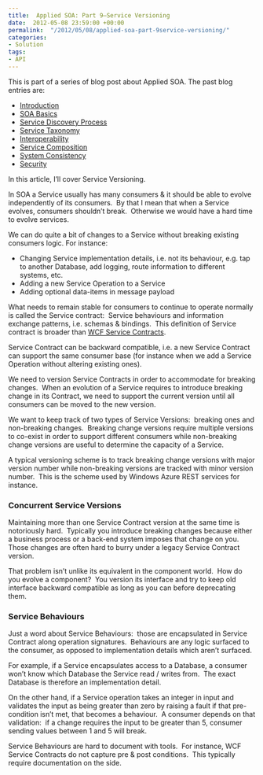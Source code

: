 ```yaml
---
title:  Applied SOA: Part 9–Service Versioning
date:  2012-05-08 23:59:00 +00:00
permalink:  "/2012/05/08/applied-soa-part-9service-versioning/"
categories:
- Solution
tags:
- API
---
```

<p>This is part of a series of blog post about Applied SOA. The past blog entries are:</p>  <ul>   <li><a href="http://vincentlauzon.wordpress.com/2011/06/17/applied-soa-part-1-introduction/">Introduction</a> </li>    <li><a href="http://vincentlauzon.wordpress.com/2011/11/27/applied-soa-part-2-soa-basics/">SOA Basics</a> </li>    <li><a href="http://vincentlauzon.wordpress.com/2011/11/29/applied-soa-part-3-service-discovery-process/">Service Discovery Process</a> </li>    <li><a href="http://vincentlauzon.wordpress.com/2011/12/09/applied-soa-part-4-service-taxonomy/">Service Taxonomy</a> </li>    <li><a href="http://vincentlauzon.wordpress.com/2011/12/13/applied-soa-part-5-interoperability/">Interoperability</a> </li>    <li><a href="http://vincentlauzon.wordpress.com/2011/12/21/applied-soa-part-6service-composition/">Service Composition</a> </li>    <li><a href="http://vincentlauzon.wordpress.com/2012/01/06/applied-soa-part-7system-consistency/">System Consistency</a> </li>    <li><a href="http://vincentlauzon.wordpress.com/2012/02/09/applied-soa-part-8security/">Security</a> </li> </ul>  <p>In this article, I’ll cover Service Versioning.</p>  <p>In SOA a Service usually has many consumers &amp; it should be able to evolve independently of its consumers.&#160; By that I mean that when a Service evolves, consumers shouldn’t break.&#160; Otherwise we would have a hard time to evolve services.</p>  <p>We can do quite a bit of changes to a Service without breaking existing consumers logic. For instance:</p>  <ul>   <li>Changing Service implementation details, i.e. not its behaviour, e.g. tap to another Database, add logging, route information to different systems, etc. </li>    <li>Adding a new Service Operation to a Service </li>    <li>Adding optional data-items in message payload </li> </ul>  <p>What needs to remain stable for consumers to continue to operate normally is called the Service contract:&#160; Service behaviours and information exchange patterns, i.e. schemas &amp; bindings.&#160; This definition of Service contract is broader than <a href="http://msdn.microsoft.com/en-us/library/ms733070.aspx">WCF Service Contracts</a>.</p>  <p>Service Contract can be backward compatible, i.e. a new Service Contract can support the same consumer base (for instance when we add a Service Operation without altering existing ones).</p>  <p>We need to version Service Contracts in order to accommodate for breaking changes.&#160; When an evolution of a Service requires to introduce breaking change in its Contract, we need to support the current version until all consumers can be moved to the new version.</p>  <p>We want to keep track of two types of Service Versions:&#160; breaking ones and non-breaking changes.&#160; Breaking change versions require multiple versions to co-exist in order to support different consumers while non-breaking change versions are useful to determine the capacity of a Service.</p>  <p>A typical versioning scheme is to track breaking change versions with major version number while non-breaking versions are tracked with minor version number.&#160; This is the scheme used by Windows Azure REST services for instance.</p>  <h3>Concurrent Service Versions</h3>  <p>Maintaining more than one Service Contract version at the same time is notoriously hard.&#160; Typically you introduce breaking changes because either a business process or a back-end system imposes that change on you.&#160; Those changes are often hard to burry under a legacy Service Contract version.</p>  <p>That problem isn’t unlike its equivalent in the component world.&#160; How do you evolve a component?&#160; You version its interface and try to keep old interface backward compatible as long as you can before deprecating them.</p>  <h3>Service Behaviours</h3>  <p>Just a word about Service Behaviours:&#160; those are encapsulated in Service Contract along operation signatures.&#160; Behaviours are any logic surfaced to the consumer, as opposed to implementation details which aren’t surfaced.</p>  <p>For example, if a Service encapsulates access to a Database, a consumer won’t know which Database the Service read / writes from.&#160; The exact Database is therefore an implementation detail.</p>  <p>On the other hand, if a Service operation takes an integer in input and validates the input as being greater than zero by raising a fault if that pre-condition isn’t met, that becomes a behaviour.&#160; A consumer depends on that validation:&#160; if a change requires the input to be greater than 5, consumer sending values between 1 and 5 will break.</p>  <p>Service Behaviours are hard to document with tools.&#160; For instance, WCF Service Contracts do not capture pre &amp; post conditions.&#160; This typically require documentation on the side.</p>